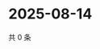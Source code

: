 # 2025-08-14

共 0 条

<!-- BEGIN ZHIHUVIDEO -->
<!-- 最后更新时间 Thu Aug 14 2025 12:22:58 GMT+0800 (China Standard Time) -->

<!-- END ZHIHUVIDEO -->
